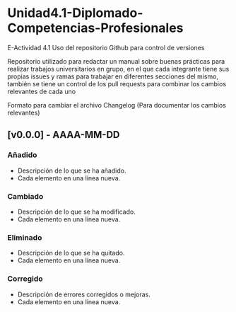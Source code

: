 # Unidad4.1-Diplomado-Competencias-Profesionales
E-Actividad 4.1 Uso del repositorio Github para control de versiones

Repositorio utilizado para redactar un manual sobre buenas prácticas para realizar trabajos universitarios en grupo, en el que cada integrante tiene sus propias issues y ramas para trabajar en diferentes secciones del mismo, también se tiene un control de los pull requests para combinar los cambios relevantes de cada uno

Formato para cambiar el archivo Changelog (Para documentar los cambios relevantes)

## [v0.0.0] - AAAA-MM-DD 

### Añadido 

- Descripción de lo que se ha añadido. 
- Cada elemento en una línea nueva. 

### Cambiado 

- Descripción de lo que se ha modificado. 
- Cada elemento en una línea nueva. 

### Eliminado 

- Descripción de lo que se ha quitado. 
- Cada elemento en una línea nueva. 

### Corregido 

- Descripción de errores corregidos o mejoras. 
- Cada elemento en una línea nueva.